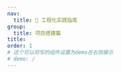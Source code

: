 ```yaml
---
nav:
  title: 🚀 工程化实践指南
group:
  title: 项目搭建篇
title: 
order: 1
# 这个可以将写的组件设置为demo在右侧展示
# demo: /
---
```



